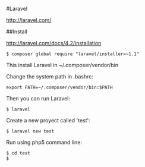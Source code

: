 #Laravel

http://laravel.com/

##Install

http://laravel.com/docs/4.2/installation

```
$ composer global require "laravel/installer=~1.1"
```
This install Laravel in ~/.composer/vendor/bin

Change the system path in .bashrc:
```
export PATH=~/.composer/vendor/bin:$PATH
```
Then you can run Laravel:

```
$ laravel
```
Create a new proyect called 'test':
```
$ laravel new test
```
Run using php5 command line:
```
$ cd test
$ 
```